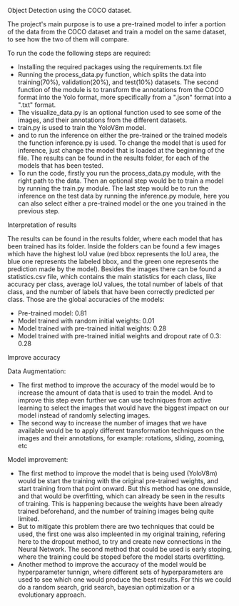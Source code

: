 Object Detection using the COCO dataset.

The project's main purpose is to use a pre-trained model to infer a portion of the data from the COCO dataset and train a model on the same dataset, to see how the two of them will compare. 

To run the code the following steps are required:
* Installing the required packages using the requirements.txt file
* Running the process_data.py function, which splits the data into training(70%), validation(20%), and test(10%) datasets. The second function of the module is to transform the annotations from the COCO format into the Yolo format, more specifically from a ".json" format into a ".txt" format.
* The visualize_data.py is an optional function used to see some of the images, and their annotations from the different datasets.
* train.py is used to train the YoloV8m model.
* and to run the inference on either the pre-trained or the trained models the function inference.py is used. To change the model that is used for inference, just change the model that is loaded at the beginning of the file. The results can be found in the results folder, for each of the models that has been tested.
* To run the code, firstly you run the process_data.py module, with the right path to the data. Then an optional step would be to train a model by running the train.py module. The last step would be to run the inference on the test data by running the inference.py module, here you can also select either a pre-trained model or the one you trained in the previous step.


 Interpretation of results

The results can be found in the results folder, where each model that has been trained has its folder. Inside the folders can be found a few images which have the highest IoU value (red bbox represents the IoU area, the blue one represents the labeled bbox, and the green one represents the prediction made by the model).
Besides the images there can be found a statistics.csv file, which contains the main statistics for each class, like accuracy per class, average IoU values, the total number of labels of that class, and the number of labels that have been correctly predicted per class. Those are the global accuracies of the models:

* Pre-trained model: 0.81
* Model trained with random initial weights: 0.01
* Model trained with pre-trained initial weights: 0.28
* Model trained with pre-trained initial weights and dropout rate of 0.3: 0.28

 Improve accuracy

Data Augmentation:
* The first method to improve the accuracy of the model would be to increase the amount of data that is used to train the model. And to improve this step even further we can use techniques from active learning to select the images that would have the biggest impact on our model instead of randomly selecting images.
* The second way to increase the number of images that we have available would be to apply different transformation techniques on the images and their annotations, for example: rotations, sliding, zooming, etc

Model improvement:
* The first method to improve the model that is being used (YoloV8m) would be start the training with the original pre-trained weights, and start training from that point onward. But this method has one downside, and that would be overfitting, which can already be seen in the results of training. This is happening because the weights have been already trained beforehand, and the number of training images being quite limited.
* But to mitigate this problem there are two techniques that could be used, the first one was also impleented in my original training, refering here to the dropout method, to try and create new connections in the Neural Network. The second method that could be used is early stoping, where the training could be stoped before the model starts overfitting.
* Another method to improve the accuracy of the model would be hyperparameter tunnign, where different sets of hyperparameters are used to see which one would produce the best results. For this we could do a random search, grid search, bayesian optimization or a evolutionary approach.  

